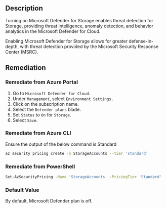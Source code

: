 ## Description

Turning on Microsoft Defender for Storage enables threat detection for Storage, providing threat intelligence, anomaly detection, and behavior analytics in the Microsoft Defender for Cloud.

Enabling Microsoft Defender for Storage allows for greater defense-in-depth, with threat detection provided by the Microsoft Security Response Center (MSRC).

## Remediation

### Remediate from Azure Portal

1. Go to `Microsoft Defender for Cloud.`
2. Under `Management`, select `Environment Settings.`
3. Click on the subscription name.
4. Select the `Defender plans` blade.
5. Set `Status` to `On` for `Storage`.
6. Select `Save`.

### Remediate from Azure CLI

Ensure the output of the below command is Standard

```bash
az security pricing create -n StorageAccounts --tier 'standard'
```

### Remediate from PowerShell

```bash
Set-AzSecurityPricing -Name 'StorageAccounts' -PricingTier 'Standard'
```

### Default Value

By default, Microsoft Defender plan is off.

